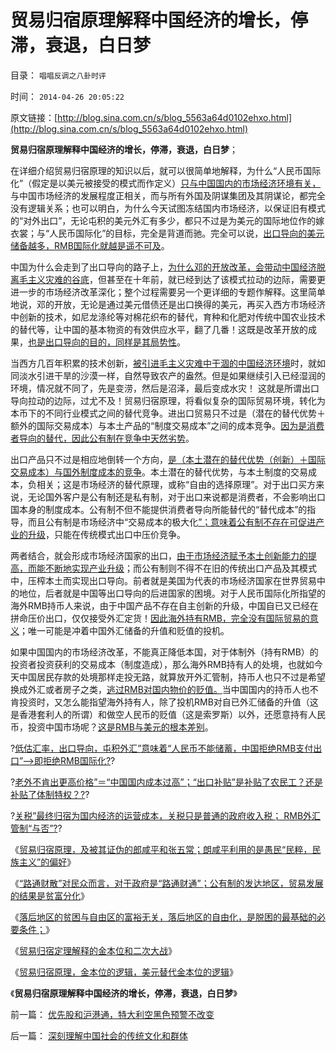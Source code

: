 # 贸易归宿原理解释中国经济的增长，停滞，衰退，白日梦

目录： `唱唱反调之八卦时评` 

时间： `2014-04-26 20:05:22` 

原文链接：[http://blog.sina.com.cn/s/blog_5563a64d0102ehxo.html](http://blog.sina.com.cn/s/blog_5563a64d0102ehxo.html)

**贸易归宿原理解释中国经济的增长，停滞，衰退，白日梦**；

在详细介绍贸易归宿原理的知识以后，就可以很简单地解释，为什么“人民币国际化”（假定是以美元被接受的模式而作定义）[只与中国国内的市场经济环境有关，](../../../2014/3/23/人民币国际化仅仅取决于中国国内市场经济程度.md)与中国市场经济的发展程度正相关，而与所有外国及阴谋集团及其阴谋论，都完全没有逻辑关系；也可以明白，为什么今天试图冻结国内市场经济，以保证旧有模式的“对外出口”，无论屯积的美元外汇有多少，都只不过是为美元的国际地位作的嫁衣裳；与“人民币国际化”的目标，完全是背道而驰。完全可以说，[出口导向的美元储备越多，RMB国际化就越是遥不可及](../../../2012/6/24/“印钞票”不一定赚钱；“人民币国际化”或用心险恶；.md)。

中国为什么会走到了出口导向的路子上，[为什么邓的开放改革，会带动中国经济脱离毛主义灾难的谷底](../../../2010/4/24/后工业化时代应该从1933年真正开始.md)，但甚至在十年前，就已经到达了该模式拉动的边际，需要更进一步的市场经济改革深化；整个过程需要另一个更详细的专题作解释。这里简单地说，邓的开放，无论是通过美元借债还是出口换得的美元，再买入西方市场经济中创新的技术，如尼龙涤纶等对棉花织布的替代，育种和化肥对传统中国农业技术的替代等，让中国的基本物资的有效供应水平，翻了几番！这既是改革开放的成果，[也是出口导向的目的，同样是其局势性](../../../2010/4/25/人民币不升值必死！人民币缓慢升值找死！.md)。

当西方几百年积累的技术创新，[被引进毛主义灾难中干涸的中国经济环境](../../../2014/3/4/五四爱国运动中的卖国情结；“国货运动”背后的卖国利益.md)时，就如同淡水引进干旱的沙漠一样，自然导致农产的盎然。但是如果继续引入已经湿润的环境，情况就不同了，先是变涝，然后是沼泽，最后变成水灾！
这就是所谓出口导向拉动的边际，过尤不及！贸易归宿原理，将看似复杂的国际贸易环境，转化为本币下的不同行业模式之间的替代竞争。进出口贸易只不过是（潜在的替代优势＋额外的国际交易成本）与本土产品的“制度交易成本”之间的成本竞争。[因为是消费者导向的替代，因此公有制在竞争中天然劣势](../../../2012/7/9/大企业的创新投资与政府一样无效.md)。

出口产品只不过是相应地倒转一个方向，[是（本土潜在的替代优势（创新）＋国际交易成本）与国外制度成本的竞争](../../../2014/4/12/自由地区为何贸易优势（定价权）？.md)。本土潜在的替代优势，与本土制度的交易成本，负相关；这是市场经济的替代原理，或称“自由的选择原理”。对于出口买方来说，无论国外客户是公有制还是私有制，对于出口来说都是消费者，不会影响出口国本身的制度成本。公有制不但不能提供消费者导向所能替代的“替代成本”的指导，而且公有制是市场经济中“交易成本的极大化[”；意味着公有制不存在可促进产业的升级](../../../2013/12/26/短缺只抑制公有制，短缺催化了资本主义的升级换代.md)，只能在传统模式出口中压价竞争。

两者结合，就会形成市场经济国家的出口，[由于市场经济赋予本土创新能力的提高，而能不断地实现产业升级](../../../2010/6/1/资本积累阻碍工业革命！有大众需求，才有工业革命！.md)；而公有制则不得不在旧的传统出口产品及其模式中，压榨本土而实现出口导向。前者就是美国为代表的市场经济国家在世界贸易中的地位，后者就是中国等出口导向的后进国家的困境。对于人民币国际化所指望的海外RMB持币人来说，由于中国产品不存在自主创新的升级，中国自已又已经在拼命压价出口，仅仅接受外汇定货！[因此海外持有RMB，完全没有国际贸易的意义](../../../2012/6/22/所谓“人民币国际化”的买办利益集团.md)；唯一可能是冲着中国外汇储备的升值和贬值的投机。

如果中国国内的市场经济改革，不能真正降低本国，对于体制外（持有RMB）的投资者投资获利的交易成本（制度造成），那么海外RMB持有人的处境，也就如今天中国居民存款的处境那样走投无路，就算放开外汇管制，持币人也只不过是希望换成外汇或者房子之类，[逃过RMB对国内物价的贬值。](../../../2014/2/21/凯恩斯主义意味着“放弃国家信用”；.md)当中国国内的持币人也不肯投资时，又怎么能指望海外持有人，除了投机RMB对自已外汇储备的升值（这是香港套利人的所谓）和做空人民币的贬值（这是索罗斯）以外，还愿意持有人民币，投资中国市场呢？[这是RMB与美元的根本差别](../../../2014/3/29/“人民币国际化”是爱国主义的大忽悠.md)。

?[低估汇率，出口导向，屯积外汇”意味着“人民币不能储蓄，中国拒绝RMB支付出口”——>即拒绝RMB国际化?](../../../2014/3/29/“人民币国际化”是爱国主义的大忽悠.md)?

?[老外不肯出更高价格”＝“中国国内成本过高”；“出口补贴”是补贴了农民工？还是补贴了体制特权？?](../../../2014/3/30/自暴自弃的“出口导向”,补贴了农民工？还是补贴了体制特权？.md)?

?[关税”最终归宿为国内经济的运营成本，关税只是普通的政府收入税；
RMB外汇管制“与否”?](../../../2014/4/5/进出口不是特殊的行业，不允许挟持国民经济.md)?

《[贸易归宿原理，及被其证伪的郎咸平和张五常；朗咸平利用的是愚民“民粹，民族主义”的偏好](../../../2014/4/6/贸易归宿原理，被其证伪的郎咸平和张五常.md)》

《[“路通财散”对民众而言，对于政府是“路通财通”；公有制的发达地区，贸易发展的结果是贫富分化](../../../2014/4/7/落后地区的土豪现象,向落后地区倾斜的真实意义.md)》

《[落后地区的贫困与自由区的富裕无关，落后地区的自由化，是脱困的最基础的必要条件；](../../../2014/4/12/自由地区为何贸易优势（定价权）？.md)》

《[贸易归宿定理解释的金本位和二次大战](../../../2014/4/13/贸易归宿定理解释的金本位和二次大战.md)》

《[贸易归宿原理，金本位的逻辑，美元替代金本位的逻辑](../../../2014/4/26/贸易归宿原理，金本位的逻辑，美元替代金本位的逻辑；.md)》

《**贸易归宿原理解释中国经济的增长，停滞，衰退，白日梦**》

前一篇： [优先股和沪港通，特大利空黑色预警不改变](../../../2014/4/28/优先股和沪港通，特大利空黑色预警不改变.md)

后一篇： [深刻理解中国社会的传统文化和群体](../../../2014/4/24/深刻理解中国社会的传统文化和群体.md)

